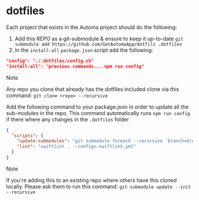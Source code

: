 # dotfiles

Each project that exists in the Automa project should do the following:
1. Add this REPO as a git-submodule & ensure to keep it up-to-date `git submodule add https://github.com/GetAutomaApp/dotfils .dotfiles`
2. In the `install:all` `package.json` script add the following:
```json
"config": "./.dotfiles/config.sh"
"install:all": "previous commands... npm run config"
```

> [!NOTE]
> Any repo you clone that already has the dotfiles included clone via this command: `git clone <repo> --recursive` 

Add the following command to your package.json in order to update all the sub-modules in the repo.
This command automatically runs `npm run config` if there where any changes in the `.dotfiles` folder
```json
{
  "scripts": {
    "update:submodules": "git submodule foreach --recursive 'branch=$(git remote show origin | awk \"/HEAD branch/ {print \\$NF}\"); git checkout $branch && git pull origin $branch' && CHANGED=$(git status --porcelain | grep '^ M \\.dotfiles' || true) && if [ -n \"$CHANGED\" ]; then npm run config; fi && git add -A && git commit -m \"chore: update submodules\" || echo 'No changes to commit'",
    "lint": "swiftlint . --config=.swiftlint.yml"
  }
}
```
> [!NOTE]
> If you're adding this to an existing repo where others have this cloned locally. Please ask them to run this command: `git submodule update --init --recursive`
